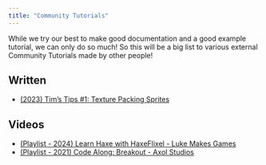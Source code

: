 ```yaml
---
title: "Community Tutorials"
---
```

While we try our best to make good documentation and a good example tutorial, we can only do so much! 
So this will be a big list to various external Community Tutorials made by other people!

## Written

- [(2023) Tim’s Tips #1: Texture Packing Sprites](https://axolstudio.com/articles/2023-07-23-tims-tips-1-texture-packing-sprites/)

## Videos

- [(Playlist - 2024) Learn Haxe with HaxeFlixel - Luke Makes Games ](https://www.youtube.com/playlist?list=PLLrBJXzcw-ddqs3tf31Qj-eN67WwR-uQa)
- [(Playlist - 2021) Code Along: Breakout - Axol Studios](https://www.youtube.com/playlist?list=PL0mTR4YHxhDhD39potymkrbI44DzwTyi8)
